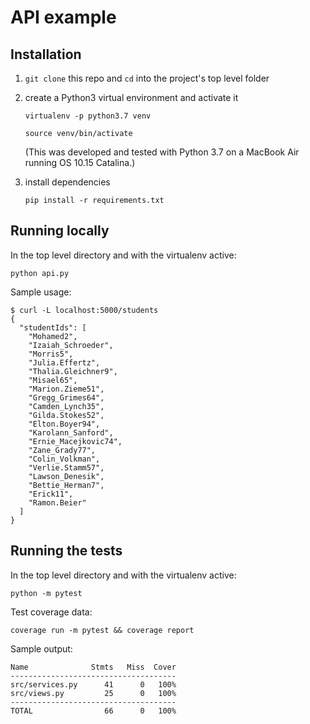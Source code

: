# API example

## Installation

1. `git clone` this repo and `cd` into the project's top level folder

1. create a Python3 virtual environment and activate it

   `virtualenv -p python3.7 venv`

   `source venv/bin/activate`

   (This was developed and tested with Python 3.7 on a MacBook Air running OS 10.15 Catalina.)

1. install dependencies

   `pip install -r requirements.txt`

## Running locally

In the top level directory and with the virtualenv active:

`python api.py`

Sample usage:

```
$ curl -L localhost:5000/students
{
  "studentIds": [
    "Mohamed2",
    "Izaiah_Schroeder",
    "Morris5",
    "Julia.Effertz",
    "Thalia.Gleichner9",
    "Misael65",
    "Marion.Zieme51",
    "Gregg_Grimes64",
    "Camden_Lynch35",
    "Gilda.Stokes52",
    "Elton.Boyer94",
    "Karolann_Sanford",
    "Ernie_Macejkovic74",
    "Zane_Grady77",
    "Colin_Volkman",
    "Verlie.Stamm57",
    "Lawson_Denesik",
    "Bettie_Herman7",
    "Erick11",
    "Ramon.Beier"
  ]
}
```

## Running the tests

In the top level directory and with the virtualenv active:

`python -m pytest`

Test coverage data:

`coverage run -m pytest && coverage report`

Sample output:

```
Name              Stmts   Miss  Cover
-------------------------------------
src/services.py      41      0   100%
src/views.py         25      0   100%
-------------------------------------
TOTAL                66      0   100%
```